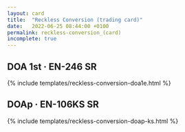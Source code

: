 ```yaml
---
layout: card
title:  "Reckless Conversion (trading card)"
date:   2022-06-25 08:44:00 +0100
permalink: reckless-conversion_(card)
incomplete: true
---
```


## DOA 1st &middot; EN-246 SR

{% include templates/reckless-conversion-doa1e.html %}


## DOAp &middot; EN-106KS SR

{% include templates/reckless-conversion-doap-ks.html %}
